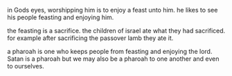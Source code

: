 in Gods eyes, worshipping him is to enjoy a feast unto him. he likes to see his people feasting and enjoying him.

the feasting is a sacrifice. the children of israel ate what they had sacrificed. for example after sacrificing the passover lamb they ate it.

a pharoah is one who keeps people from feasting and enjoying the lord. Satan is a pharoah but we may also be a pharoah to one another and even to ourselves.
